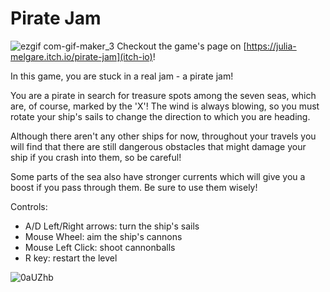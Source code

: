 # Pirate Jam

![ezgif com-gif-maker_3](https://user-images.githubusercontent.com/42148950/131026234-7cc0ac78-458e-4967-9995-680accec9f5b.gif)
Checkout the game's page on [https://julia-melgare.itch.io/pirate-jam](itch-io)!

In this game, you are stuck in a real jam - a pirate jam!

You are a pirate in search for treasure spots among the seven seas, which are, of course, marked by the 'X'! The wind is always blowing,  so you must rotate your ship's sails to change the direction to which you are heading. 

Although there aren't any other ships for now, throughout your travels you will find that there are still dangerous obstacles that might damage your ship if you crash into them, so be careful!

Some parts of the sea also have stronger currents which will give you a boost if you pass through them. Be sure to use them wisely!

Controls:

- A/D Left/Right arrows: turn the ship's sails
- Mouse Wheel: aim the ship's cannons
- Mouse Left Click: shoot cannonballs
- R key: restart the level

![0aUZhb](https://user-images.githubusercontent.com/42148950/131026306-5561ccc0-95b5-4853-9357-746eda191f2c.gif)
